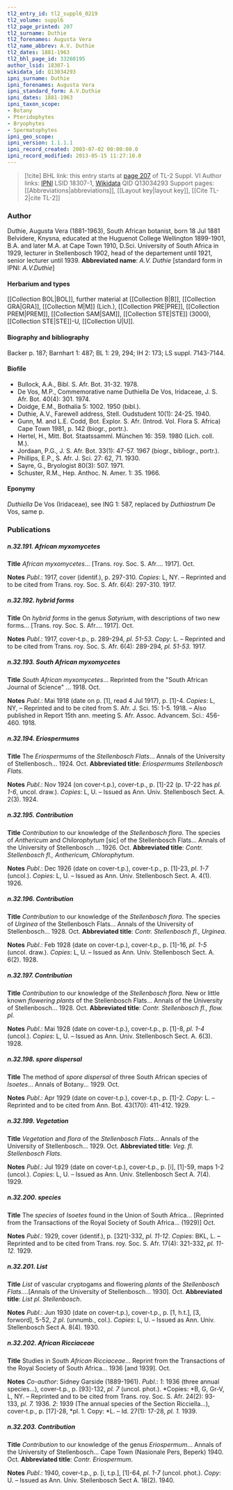 ```yaml
---
tl2_entry_id: tl2_suppl6_0219
tl2_volume: suppl6
tl2_page_printed: 207
tl2_surname: Duthie
tl2_forenames: Augusta Vera
tl2_name_abbrev: A.V. Duthie
tl2_dates: 1881-1963
tl2_bhl_page_id: 33260195
author_lsid: 18307-1
wikidata_id: Q13034293
ipni_surname: Duthie
ipni_forenames: Augusta Vera
ipni_standard_form: A.V.Duthie
ipni_dates: 1881-1963
ipni_taxon_scope: 
- Botany
- Pteridophytes
- Bryophytes
- Spermatophytes
ipni_geo_scope: 
ipni_version: 1.1.1.1
ipni_record_created: 2003-07-02 00:00:00.0
ipni_record_modified: 2013-05-15 11:27:10.0
---
```


> [!cite] BHL link: this entry starts at [page 207](https://www.biodiversitylibrary.org/page/33260195) of TL-2 Suppl. VI
> Author links: [IPNI](https://www.ipni.org/a/18307-1) LSID 18307-1, [Wikidata](https://www.wikidata.org/wiki/Q13034293) QID Q13034293
> Support pages: [[Abbreviations|abbreviations]], [[Layout key|layout key]], [[Cite TL-2|cite TL-2]]

### Author

Duthie, Augusta Vera (1881-1963), South African botanist, born 18 Jul 1881 Belvidere, Knysna, educated at the Huguenot College Wellington 1899-1901, B.A. and later M.A. at Cape Town 1910, D.Sci. University of South Africa in 1929, lecturer in Stellenbosch 1902, head of the departement until 1921, senior lecturer until 1939. 
**Abbreviated name**: *A.V. Duthie* \[standard form in IPNI: *A.V.Duthie*\]

#### Herbarium and types

[[Collection BOL|BOL]], further material at [[Collection B|B]], [[Collection GRA|GRA]], [[Collection M|M]] (Lich.), [[Collection PRE|PRE]], [[Collection PREM|PREM]], [[Collection SAM|SAM]], [[Collection STE|STE]] (3000), [[Collection STE|STE]]-U, [[Collection U|U]].

#### Biography and bibliography

Backer p. 187; Barnhart 1: 487; BL 1: 29, 294; IH 2: 173; LS suppl. 7143-7144.

#### Biofile

- Bullock, A.A., Bibl. S. Afr. Bot. 31-32. 1978.
- De Vos, M.P., Commemorative name Duthiella De Vos, Iridaceae, J. S. Afr. Bot. 40(4): 301. 1974.
- Doidge, E.M., Bothalia 5: 1002. 1950 (bibl.).
- Duthie, A.V., Farewell address, Stell. Oudstudent 10(1): 24-25. 1940.
- Gunn, M. and L.E. Codd, Bot. Explor. S. Afr. (Introd. Vol. Flora S. Africa) Cape Town 1981, p. 142 (biogr., portr.).
- Hertel, H., Mitt. Bot. Staatssamml. München 16: 359. 1980 (Lich. coll. M.).
- Jordaan, P.G., J. S. Afr. Bot. 33(1): 47-57. 1967 (biogr., bibliogr., portr.).
- Phillips, E.P., S. Afr. J. Sci. 27: 62, 71. 1930.
- Sayre, G., Bryologist 80(3): 507. 1971.
- Schuster, R.M., Hep. Anthoc. N. Amer. 1: 35. 1966.

#### Eponymy

*Duthiella* De Vos (Iridaceae), see ING 1: 587, replaced by *Duthiastrum* De Vos, same p.

### Publications

##### n.32.191. African myxomycetes

**Title**
*African myxomycetes*... \[Trans. roy. Soc. S. Afr.... 1917\]. Oct.

**Notes**
*Publ*.: 1917, cover (identif.), p. 297-310. *Copies*: L, NY. – Reprinted and to be cited from Trans. roy. Soc. S. Afr. 6(4): 297-310. 1917.

##### n.32.192. hybrid forms

**Title**
On *hybrid forms* in the genus *Satyrium*, with descriptions of two new forms... \[Trans. roy. Soc. S. Afr.... 1917\]. Oct.

**Notes**
*Publ*.: 1917, cover-t.p., p. 289-294, *pl. 51-53. Copy*: L. – Reprinted and to be cited from Trans. roy. Soc. S. Afr. 6(4): 289-294, *pl. 51-53.* 1917.

##### n.32.193. South African myxomycetes

**Title**
*South African myxomycetes*... Reprinted from the "South African Journal of Science" ... 1918. Oct.

**Notes**
*Publ*.: Mai 1918 (date on p. \[1\], read 4 Jul 1917), p. \[1\]-4. *Copies*: L, NY, – Reprinted and to be cited from S. Afr. J. Sci. 15: 1-5. 1918. – Also published in Report 15th ann. meeting S. Afr. Assoc. Advancem. Sci.: 456-460. 1918.

##### n.32.194. Eriospermums

**Title**
The *Eriospermums* of the *Stellenbosch Flats*... Annals of the University of Stellenbosch... 1924. Oct.
**Abbreviated title**: *Eriospermums Stellenbosch Flats*.

**Notes**
*Publ*.: Nov 1924 (on cover-t.p.), cover-t.p., p. \[1\]-22 (p. 17-22 has *pl. 1-6*, uncol. draw.).
*Copies*: L, U. – Issued as Ann. Univ. Stellenbosch Sect. A. 2(3). 1924.

##### n.32.195. Contribution

**Title**
*Contribution* to our knowledge of the *Stellenbosch flora*. The species of *Anthericum* and *Chilorophytum* \[sic\] of the Stellenbosch Flats... Annals of the University of Stellenbosch ... 1926. Oct.
**Abbreviated title**: *Contr. Stellenbosch fl., Anthericum, Chlorophytum*.

**Notes**
*Publ*.: Dec 1926 (date on cover-t.p.), cover-t.p., p. \[1\]-23, *pl. 1-7* (uncol.). *Copies*: L, U. – Issued as Ann. Univ. Stellenbosch Sect. A. 4(1). 1926.

##### n.32.196. Contribution

**Title**
*Contribution* to our knowledge of the *Stellenbosch flora*. The species of *Urginea* of the Stellenbosch Flats... Annals of the University of Stellenbosch... 1928. Oct.
**Abbreviated title**: *Contr. Stellenbosch fl., Urginea*.

**Notes**
*Publ*.: Feb 1928 (date on cover-t.p.), cover-t.p., p. \[1\]-16, *pl. 1-5* (uncol. draw.). *Copies*: L, U. – Issued as Ann. Univ. Stellenbosch Sect. A. 6(2). 1928.

##### n.32.197. Contribution

**Title**
*Contribution* to our knowledge of the *Stellenbosch flora*. New or little known *flowering plants* of the Stellenbosch Flats... Annals of the University of Stellenbosch... 1928. Oct.
**Abbreviated title**: *Contr. Stellenbosch fl., flow. pl.*

**Notes**
*Publ*.: Mai 1928 (date on cover-t.p.), cover-t.p., p. \[1\]-8, *pl. 1-4* (uncol.). *Copies*: L, U. – Issued as Ann. Univ. Stellenbosch Sect. A. 6(3). 1928.

##### n.32.198. spore dispersal

**Title**
The method of *spore dispersal* of three South African species of *Isoetes*... Annals of Botany... 1929. Oct.

**Notes**
*Publ*.: Apr 1929 (date on cover-t.p.), cover-t.p., p. \[1\]-2. *Copy*: L. – Reprinted and to be cited from Ann. Bot. 43(170): 411-412. 1929.

##### n.32.199. Vegetation

**Title**
*Vegetation* and *flora* of the *Stellenbosch Flats*... Annals of the University of Stellenbosch... 1929. Oct.
**Abbreviated title**: *Veg. fl. Stellenbosch Flats*.

**Notes**
*Publ*.: Jul 1929 (date on cover-t.p.), cover-t.p., p. \[i\], \[1\]-59, maps 1-2 (uncol.). *Copies*: L, U. – Issued as Ann. Univ. Stellenbosch Sect A. 7(4). 1929.

##### n.32.200. species

**Title**
The *species* of *Isoetes* found in the Union of South Africa... \[Reprinted from the Transactions of the Royal Society of South Africa... (1929)\] Oct.

**Notes**
*Publ*.: 1929, cover (identif.), p. \[321\]-332, *pl. 11-12. Copies*: BKL, L. – Reprinted and to be cited from Trans. roy. Soc. S. Afr. 17(4): 321-332, *pl. 11-12.* 1929.

##### n.32.201. List

**Title**
*List* of vascular cryptogams and flowering *plants* of the *Stellenbosch Flats*....\[Annals of the University of Stellenbosch... 1930\]. Oct.
**Abbreviated title**: *List pl. Stellenbosch*.

**Notes**
*Publ*.: Jun 1930 (date on cover-t.p.), cover-t.p., p. \[1, h.t.\], \[3, forword\], 5-52, *2 pl*. (unnumb., col.). *Copies*: L, U. – Issued as Ann. Univ. Stellenbosch Sect A. 8(4). 1930.

##### n.32.202. African Ricciaceae

**Title**
Studies in South *African Ricciaceae*... Reprint from the Transactions of the Royal Society of South Africa... 1936 \[and 1939\]. Oct.

**Notes**
*Co-author*: Sidney Garside (1889-1961).
*Publ*.: *1*: 1936 (three annual species...), cover-t.p., p. \[93\]-132, *pl. 7* (uncol. phot.). *Copies: *B, G, Gr-V, L, NY. – Reprinted and to be cited from Trans. roy. Soc. S. Afr. 24(2): 93-133, *pl. 7.* 1936.
*2*: 1939 (The annual species of the Section Ricciella...), cover-t.p., p. \[17\]-28, *pl. 1. Copy: *L. – Id. 27(1): 17-28, *pl. 1.* 1939.

##### n.32.203. Contribution

**Title**
*Contribution* to our knowledge of the genus *Eriospermum*... Annals of the University of Stellenbosch... Cape Town (Nasionale Pers, Beperk) 1940. Oct.
**Abbreviated title**: *Contr. Eriospermum*.

**Notes**
*Publ*.: 1940, cover-t.p., p. \[i, t.p.\], \[1\]-64, *pl. 1-7* (uncol. phot.). *Copy*: U. – Issued as Ann. Univ. Stellenbosch Sect A. 18(2). 1940.


